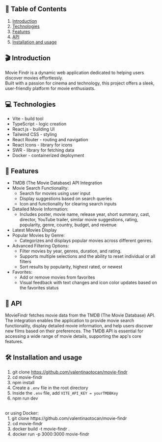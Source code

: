## 📑 Table of Contents
1. [Introduction](#introduction)
2. [Technologies](#technologies)
3. [Features](#features)
4. [API](#api)
5. [Installation and usage](#installation-and-usage)

## 🎬 Introduction <a name="introduction"></a>
Movie Findr is a dynamic web application dedicated to helping users discover movies effortlessly. 
<br />
Built with a passion for cinema and technology, this project offers a sleek, user-friendly platform for movie enthusiasts.

## 💻 Technologies <a name="technologies"></a>
* Vite - build tool
* TypeScript - logic creation
* React.js - building UI
* Tailwind CSS - styling
* React Router - routing and navigation
* React Icons - library for icons
* SWR - library for fetching data
* Docker - containerized deployment


## 🌟 Features <a name="features"></a>
* TMDB (The Movie Database) API Integration
* Movie Search Functionality:
  * Search for movies using user input
  * Display suggestions based on search queries
  * Icon and functionality for clearing search inputs
* Detailed Movie Information:
  * Includes poster, movie name, release year, short summary, cast, director, YouTube trailer, similar movie suggestions, rating, popularity, genre, country, budget, and revenue
* Latest Movies Display
* Popular Movies by Genre:
  * Categorizes and displays popular movies across different genres.
* Advanced Filtering Options:
  * Filter movies by year, genres, duration, and rating.
  * Supports multiple selections and the ability to reset individual or all filters
  * Sort results by popularity, highest rated, or newest
* Favorites:
  * Add or remove movies from favorites
  * Visual feedback with text changes and icon color updates based on the favorites status

## 🔗 API <a name="api"></a>
MovieFindr fetches movie data from the TMDB (The Movie Database) API. The integration enables the application to provide movie search functionality, display detailed movie information, and help users discover new films based on their preferences. The TMDB API is essential for accessing a wide range of movie details, supporting the app's core features.

## 🛠️ Installation and usage <a name="installation-and-usage"></a>
1. git clone https://github.com/valentinaotocan/movie-findr
2. cd movie-findr
3. npm install
4. Create a `.env` file in the root directory
5. Inside the `.env` file, add `VITE_API_KEY = yourTMDBKey`
6. npm run dev 
<br />
or using Docker:  <br />
&nbsp 1. git clone https://github.com/valentinaotocan/movie-findr <br />
&nbsp 2. cd movie-findr <br />
&nbsp 3. docker build -t movie-findr . <br />
&nbsp 4. docker run -p 3000:3000 movie-findr

